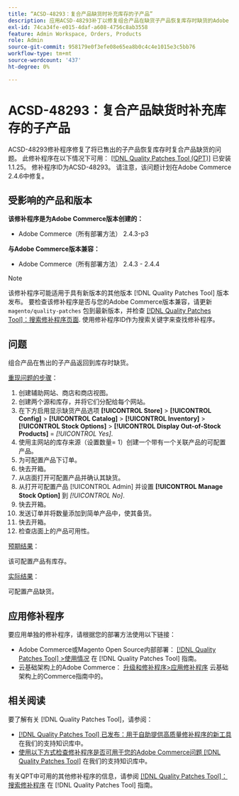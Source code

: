 ```yaml
---
title: “ACSD-48293：复合产品缺货时补充库存的子产品”
description: 应用ACSD-48293补丁以修复组合产品在缺货子产品恢复库存时缺货的Adobe Commerce问题。
exl-id: 74ca34fe-e015-4daf-a608-4756c8ab3558
feature: Admin Workspace, Orders, Products
role: Admin
source-git-commit: 958179e0f3efe08e65ea8b0c4c4e1015e3c5bb76
workflow-type: tm+mt
source-wordcount: '437'
ht-degree: 0%

---
```


# ACSD-48293：复合产品缺货时补充库存的子产品

ACSD-48293修补程序修复了将已售出的子产品恢复库存时复合产品缺货的问题。 此修补程序在以下情况下可用： [[!DNL Quality Patches Tool (QPT)]](/help/announcements/adobe-commerce-announcements/magento-quality-patches-released-new-tool-to-self-serve-quality-patches.md) 已安装1.1.25。 修补程序ID为ACSD-48293。 请注意，该问题计划在Adobe Commerce 2.4.6中修复。

## 受影响的产品和版本

**该修补程序是为Adobe Commerce版本创建的：**

* Adobe Commerce（所有部署方法） 2.4.3-p3

**与Adobe Commerce版本兼容：**

* Adobe Commerce（所有部署方法） 2.4.3 - 2.4.4

>[!NOTE]
>
>该修补程序可能适用于具有新版本的其他版本 [!DNL Quality Patches Tool] 版本发布。 要检查该修补程序是否与您的Adobe Commerce版本兼容，请更新 `magento/quality-patches` 包到最新版本，并检查 [[!DNL Quality Patches Tool]：搜索修补程序页面](https://experienceleague.adobe.com/tools/commerce-quality-patches/index.html). 使用修补程序ID作为搜索关键字来查找修补程序。

## 问题

组合产品在售出的子产品返回到库存时缺货。

<u>重现问题的步骤</u>：

1. 创建辅助网站、商店和商店视图。
1. 创建两个源和库存，并将它们分配给每个网站。
1. 在下方启用显示缺货产品选项 **[!UICONTROL Store]** > **[!UICONTROL Config]** > **[!UICONTROL Catalog]** > **[!UICONTROL Inventory]** > **[!UICONTROL Stock Options]** > **[!UICONTROL Display Out-of-Stock Products]** = *[!UICONTROL Yes]*.
1. 使用主网站的库存来源（设置数量= 1）创建一个带有一个关联产品的可配置产品。
1. 为可配置产品下订单。
1. 快去开箱。
1. 从店面打开可配置产品并确认其缺货。
1. 从打开可配置产品 [!UICONTROL Admin] 并设置 **[!UICONTROL Manage Stock Option]** 到 *[!UICONTROL No]*.
1. 快去开箱。
1. 发送订单并将数量添加到简单产品中，使其备货。
1. 快去开箱。
1. 检查店面上的产品可用性。

<u>预期结果</u>：

该可配置产品有库存。

<u>实际结果</u>：

可配置产品缺货。

## 应用修补程序

要应用单独的修补程序，请根据您的部署方法使用以下链接：

* Adobe Commerce或Magento Open Source内部部署： [[!DNL Quality Patches Tool] >使用情况](https://experienceleague.adobe.com/docs/commerce-operations/tools/quality-patches-tool/usage.html) 在 [!DNL Quality Patches Tool] 指南。
* 云基础架构上的Adobe Commerce： [升级和修补程序>应用修补程序](https://experienceleague.adobe.com/docs/commerce-cloud-service/user-guide/develop/upgrade/apply-patches.html) 云基础架构上的Commerce指南中的。

## 相关阅读

要了解有关 [!DNL Quality Patches Tool]，请参阅：

* [[!DNL Quality Patches Tool] 已发布：用于自助提供高质量修补程序的新工具](/help/announcements/adobe-commerce-announcements/magento-quality-patches-released-new-tool-to-self-serve-quality-patches.md) 在我们的支持知识库中。
* [使用以下方式检查修补程序是否可用于您的Adobe Commerce问题 [!DNL Quality Patches Tool]](/help/support-tools/patches-available-in-qpt-tool/check-patch-for-magento-issue-with-magento-quality-patches.md) 在我们的支持知识库中。

有关QPT中可用的其他修补程序的信息，请参阅 [[!DNL Quality Patches Tool]：搜索修补程序](https://experienceleague.adobe.com/tools/commerce-quality-patches/index.html) 在 [!DNL Quality Patches Tool] 指南。
